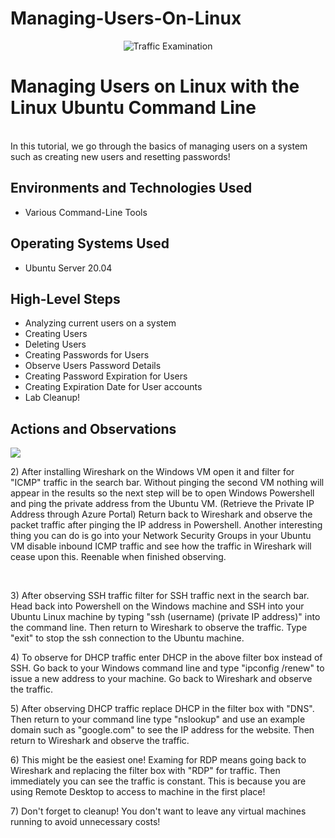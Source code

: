 # Managing-Users-On-Linux
<p align="center">
<img src="https://i.imgur.com/Ua7udoS.png" alt="Traffic Examination"/>
</p>

<h1>Managing Users on Linux with the Linux Ubuntu Command Line</h1>
</br>In this tutorial, we go through the basics of managing users on a system such as creating new users and resetting passwords! <br />



<h2>Environments and Technologies Used</h2>

- Various Command-Line Tools

<h2>Operating Systems Used </h2>

- Ubuntu Server 20.04

<h2>High-Level Steps</h2>

- Analyzing current users on a system
- Creating Users
- Deleting Users
- Creating Passwords for Users
- Observe Users Password Details
- Creating Password Expiration for Users
- Creating Expiration Date for User accounts
- Lab Cleanup!

<h2>Actions and Observations</h2>


<p>
<img src="![Linux](https://github.com/bryuan47/Managing-Users-On-Linux/assets/76184628/1a711d16-10f7-4431-ac8b-97dd497e4b2b)
/>
</p>
<p>
1) Through the Azure Portal create two virtual machines one with Windows 10 OS and the other with Linux(Ubuntu) OS. Creating virtual machines automatically creates the virtual network and subnet. When the machines have started log into the Windows VM and download Wireshark to observe packet traffic. 
</p>
<br />

<p>
<img src="https://github.com/bryuan47/azure-network-protocols/assets/76184628/53595e23-22b9-473e-9469-7909688ec470"
>
</p>
<p>
2) After installing Wireshark on the Windows VM open it and filter for "ICMP" traffic in the search bar. Without pinging the second VM nothing will appear in the results so the next step will be to open Windows Powershell and ping the private address from the Ubuntu VM. (Retrieve the Private IP Address through Azure Portal) 
  Return back to Wireshark and observe the packet traffic after pinging the IP address in Powershell. 
  Another interesting thing you can do is go into your Network Security Groups in your Ubuntu VM disable inbound ICMP traffic and see how the traffic in Wireshark will cease upon this. Reenable when finished observing.
</p>
<br />


<p>
3) After observing SSH traffic filter for SSH traffic next in the search bar. Head back into Powershell on the Windows machine and SSH into your Ubuntu Linux machine by typing "ssh (username) (private IP address)" into the command line. Then return to Wireshark to observe the traffic. Type "exit" to stop the ssh connection to the Ubuntu machine. 
</p>

<p> 
4) To observe for DHCP traffic enter DHCP in the above filter box instead of SSH. Go back to your Windows command line and type "ipconfig /renew" to issue a new address to your machine. Go back to Wireshark and observe the traffic. 
</p>

<p>
5) After observing DHCP traffic replace DHCP in the filter box with "DNS". Then return to your command line type "nslookup" and use an example domain such as "google.com" to see the IP address for the website. Then return to Wireshark and observe the traffic. 
</p>

<p>
6) This might be the easiest one! Examing for RDP means going back to Wireshark and replacing the filter box with "RDP" for traffic. Then immediately you can see the traffic is constant. This is because you are using Remote Desktop to access to machine in the first place!
</p>

<p>
7) Don't forget to cleanup! You don't want to leave any virtual machines running to avoid unnecessary costs!
</p>
<br />
